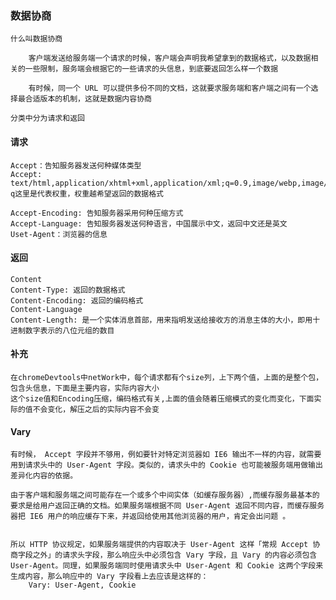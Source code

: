 ### 数据协商
    
    什么叫数据协商

        客户端发送给服务端一个请求的时候，客户端会声明我希望拿到的数据格式，以及数据相关的一些限制，服务端会根据它的一些请求的头信息，到底要返回怎么样一个数据

        有时候，同一个 URL 可以提供多份不同的文档，这就要求服务端和客户端之间有一个选择最合适版本的机制，这就是数据内容协商

    分类中分为请求和返回

#### 请求
    Accept：告知服务器发送何种媒体类型
    Accept: text/html,application/xhtml+xml,application/xml;q=0.9,image/webp,image/apng,*/*;q=0.8
    q这里是代表权重，权重越希望返回的数据格式

    Accept-Encoding: 告知服务器采用何种压缩方式
    Accept-Language: 告知服务器发送何种语言，中国展示中文，返回中文还是英文
    Uset-Agent：浏览器的信息

#### 返回
    Content
    Content-Type: 返回的数据格式
    Content-Encoding: 返回的编码格式
    Content-Language
    Content-Length: 是一个实体消息首部，用来指明发送给接收方的消息主体的大小，即用十进制数字表示的八位元组的数目
    
#### 补充 
    在chromeDevtools中netWork中，每个请求都有个size列，上下两个值，上面的是整个包，包含头信息，下面是主要内容，实际内容大小
    这个size值和Encoding压缩，编码格式有关,上面的值会随着压缩模式的变化而变化，下面实际的值不会变化，解压之后的实际内容不会变

#### Vary

    有时候， Accept 字段并不够用，例如要针对特定浏览器如 IE6 输出不一样的内容，就需要用到请求头中的 User-Agent 字段。类似的，请求头中的 Cookie 也可能被服务端用做输出差异化内容的依据。
    
    由于客户端和服务端之间可能存在一个或多个中间实体（如缓存服务器）,而缓存服务最基本的要求是给用户返回正确的文档。如果服务端根据不同 User-Agent 返回不同内容，而缓存服务器把 IE6 用户的响应缓存下来，并返回给使用其他浏览器的用户，肯定会出问题 。


    所以 HTTP 协议规定，如果服务端提供的内容取决于 User-Agent 这样「常规 Accept 协商字段之外」的请求头字段，那么响应头中必须包含 Vary 字段，且 Vary 的内容必须包含 User-Agent。同理，如果服务端同时使用请求头中 User-Agent 和 Cookie 这两个字段来生成内容，那么响应中的 Vary 字段看上去应该是这样的：
        Vary: User-Agent, Cookie

